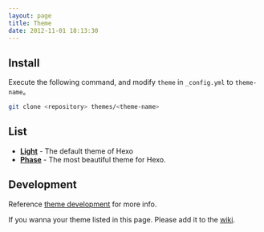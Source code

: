 ```yaml
---
layout: page
title: Theme
date: 2012-11-01 18:13:30
---
```


## Install

Execute the following command, and modify `theme` in `_config.yml` to `theme-name`。

``` bash
git clone <repository> themes/<theme-name>
```

## List

- **[Light]** - The default theme of Hexo
- **[Phase]** - The most beautiful theme for Hexo.

## Development

Reference [theme development](../docs/theme-development.html) for more info.

If you wanna your theme listed in this page. Please add it to the [wiki].

[Light]: https://github.com/tommy351/hexo-theme-light
[Phase]: https://github.com/tommy351/hexo-theme-phase
[wiki]: https://github.com/tommy351/hexo/wiki/Themes